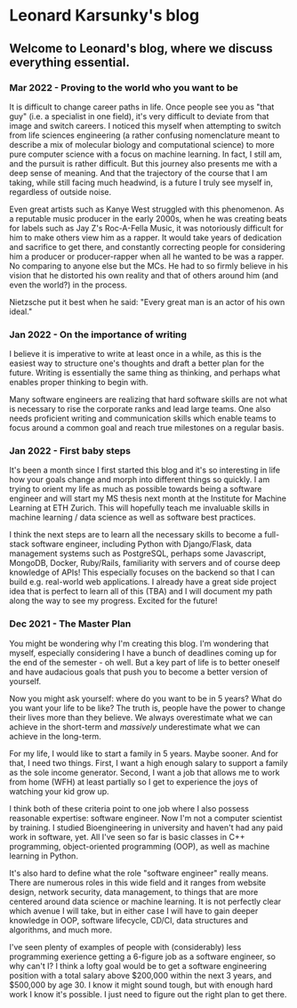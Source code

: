 # Leonard Karsunky's blog

## Welcome to Leonard's blog, where we discuss everything essential.

### Mar 2022 - Proving to the world who you want to be
It is difficult to change career paths in life. Once people see you as "that guy" (i.e. a specialist in one field), it's very difficult to deviate from that image and switch careers. I noticed this myself when attempting to switch from life sciences engineering (a rather confusing nomenclature meant to describe a mix of molecular biology and computational science) to more pure computer science with a focus on machine learning. In fact, I still am, and the pursuit is rather difficult. But this journey also presents me with a deep sense of meaning. And that the trajectory of the course that I am taking, while still facing much headwind, is a future I truly see myself in, regardless of outside noise.

Even great artists such as Kanye West struggled with this phenomenon. As a reputable music producer in the early 2000s, when he was creating beats for labels such as Jay Z's Roc-A-Fella Music, it was notoriously difficult for him to make others view him as a rapper. It would take years of dedication and sacrifice to get there, and constantly correcting people for considering him a producer or producer-rapper when all he wanted to be was a rapper. No comparing to anyone else but the MCs. He had to so firmly believe in his vision that he distorted his own reality and that of others around him (and even the world?) in the process.

Nietzsche put it best when he said: "Every great man is an actor of his own ideal."

### Jan 2022 - On the importance of writing
I believe it is imperative to write at least once in a while, as this is the easiest way to structure one's thoughts and draft a better plan for the future. Writing is essentially the same thing as thinking, and perhaps what enables proper thinking to begin with.

Many software engineers are realizing that hard software skills are not what is necessary to rise the corporate ranks and lead large teams. One also needs proficient writing and communication skills which enable teams to focus around a common goal and reach true milestones on a regular basis.

### Jan 2022 - First baby steps

It's been a month since I first started this blog and it's so interesting in life how your goals change and morph into different things so quickly. I am trying to orient my life as much as possible towards being a software engineer and will start my MS thesis next month at the Institute for Machine Learning at ETH Zurich. This will hopefully teach me invaluable skills in machine learning / data science as well as software best practices.

I think the next steps are to learn all the necessary skills to become a full-stack software engineer, including Python with Django/Flask, data management systems such as PostgreSQL, perhaps some Javascript, MongoDB, Docker, Ruby/Rails, familiarity with servers and of course deep knowledge of APIs! This especially focuses on the backend so that I can build e.g. real-world web applications. I already have a great side project idea that is perfect to learn all of this (TBA) and I will document my path along the way to see my progress. Excited for the future!

### Dec 2021 - The Master Plan

You might be wondering why I'm creating this blog. I'm wondering that myself, especially considering I have a bunch of deadlines coming up for the end of the semester - oh well. But a key part of life is to better oneself and have audacious goals that push you to become a better version of yourself.

Now you might ask yourself: where do you want to be in 5 years? What do you want your life to be like? The truth is, people have the power to change their lives more than they believe. We always overestimate what we can achieve in the short-term and _massively_ underestimate what we can achieve in the long-term.

For my life, I would like to start a family in 5 years. Maybe sooner. And for that, I need two things. First, I want a high enough salary to support a family as the sole income generator. Second, I want a job that allows me to work from home (WFH) at least partially so I get to experience the joys of watching your kid grow up.

I think both of these criteria point to one job where I also possess reasonable expertise: software engineer. Now I'm not a computer scientist by training. I studied Bioengineering in university and haven't had any paid work in software, yet. All I've seen so far is basic classes in C++ programming, object-oriented programming (OOP), as well as machine learning in Python.

It's also hard to define what the role "software engineer" really means. There are numerous roles in this wide field and it ranges from website design, network security, data management, to things that are more centered around data science or machine learning. It is not perfectly clear which avenue I will take, but in either case I will have to gain deeper knowledge in OOP, software lifecycle, CD/CI, data structures and algorithms, and much more.

I've seen plenty of examples of people with (considerably) less programming exerience getting a 6-figure job as a software engineer, so why can't I? I think a lofty goal would be to get a software engineering position with a total salary above $200,000 within the next 3 years, and $500,000 by age 30. I know it might sound tough, but with enough hard work I know it's possible. I just need to figure out the right plan to get there.

